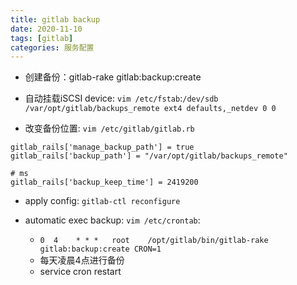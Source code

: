 ```yaml
---
title: gitlab backup
date: 2020-11-10
tags: [gitlab]
categories: 服务配置
---
```


- 创建备份：gitlab-rake gitlab:backup:create

- 自动挂载iSCSI device: `vim /etc/fstab`:`/dev/sdb /var/opt/gitlab/backups_remote ext4 defaults,_netdev 0 0`
- 改变备份位置: `vim /etc/gitlab/gitlab.rb`
```shell
gitlab_rails['manage_backup_path'] = true
gitlab_rails['backup_path'] = "/var/opt/gitlab/backups_remote"

# ms
gitlab_rails['backup_keep_time'] = 2419200
```
- apply config: `gitlab-ctl reconfigure`

- automatic exec backup: `vim /etc/crontab`:
    - `0  4    * * *   root    /opt/gitlab/bin/gitlab-rake gitlab:backup:create CRON=1`
    - 每天凌晨4点进行备份
    - service cron restart